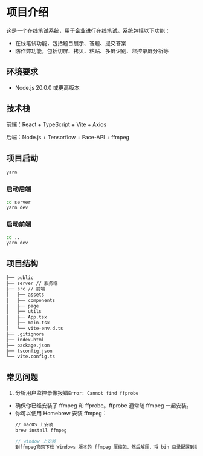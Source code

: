 # 项目介绍
这是一个在线笔试系统，用于企业进行在线笔试。系统包括以下功能：
- 在线笔试功能，包括题目展示、答题、提交答案
- 防作弊功能，包括切屏、拷贝、粘贴、多屏识别、监控录屏分析等

## 环境要求
- Node.js 20.0.0 或更高版本

## 技术栈
前端：React + TypeScript + Vite + Axios

后端：Node.js + Tensorflow + Face-API + ffmpeg


## 项目启动

```bash
yarn
```

### 启动后端

```bash
cd server
yarn dev
```

### 启动前端

```bash
cd ..
yarn dev
```


## 项目结构

```bash
├── public
├── server // 服务端
├── src // 前端
│   ├── assets
│   ├── components
│   ├── page
│   ├── utils
│   ├── App.tsx
│   ├── main.tsx
│   └── vite-env.d.ts
├── .gitignore
├── index.html
├── package.json
├── tsconfig.json
└── vite.config.ts
```


## 常见问题

1. 分析用户监控录像报错`Error: Cannot find ffprobe`
  - 确保你已经安装了 ffmpeg 和 ffprobe。ffprobe 通常随 ffmpeg 一起安装。
  - 你可以使用 Homebrew 安装 ffmpeg：
    ```bash
    // macOS 上安装
    brew install ffmpeg
    ```
    ```js
    // window 上安装
    到ffmpeg官网下载 Windows 版本的 ffmpeg 压缩包，然后解压，将 bin 目录配置到系统PATH 环境变量中
    ```

